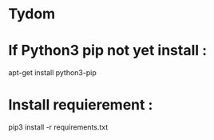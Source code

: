 # Tydom

# If Python3 pip not yet install : 
apt-get install python3-pip


# Install requierement : 
pip3 install -r requirements.txt

